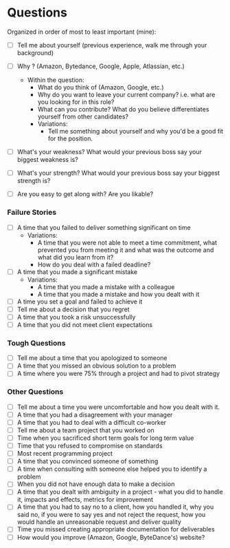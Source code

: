 # Questions
Organized in order of most to least important (mine):

- [ ] Tell me about yourself (previous experience, walk me through your background)
- [ ] Why ? (Amazon, Bytedance, Google, Apple, Atlassian, etc.)
  - Within the question:
    - What do you think of (Amazon, Google, etc.)
    - Why do you want to leave your current company? i.e. what are you looking for in this role?
    - What can you contribute? What do you believe differentiates yourself from other candidates?
    - Variations:
      - Tell me something about yourself and why you'd be a good fit for the position.
 
- [ ] What's your weakness? What would your previous boss say your biggest weakness is?
- [ ] What's your strength? What would your previous boss say your biggest strength is?
- [ ] Are you easy to get along with? Are you likable?

 ### Failure Stories

- [ ] A time that you failed to deliver something significant on time
  - Variations:
    - A time that you were not able to meet a time commitment, what prevented you from meeting it and what was the outcome and what did you learn from it?
    - How do you deal with a failed deadline?
- [ ] A time that you made a significant mistake
  - Variations:
    - A time that you made a mistake with a colleague
    - A time that you made a mistake and how you dealt with it
- [ ] A time you set a goal and failed to achieve it
- [ ] Tell me about a decision that you regret
- [ ] A time that you took a risk unsuccessfully
- [ ] A time that you did not meet client expectations

### Tough Questions

- [ ] Tell me about a time that you apologized to someone
- [ ] A time that you missed an obvious solution to a problem
- [ ] A time where you were 75% through a project and had to pivot strategy

### Other Questions
- [ ] Tell me about a time you were uncomfortable and how you dealt with it.
- [ ] A time that you had a disagreement with your manager
- [ ] A time that you had to deal with a difficult co-worker
- [ ] Tell me about a team project that you worked on
- [ ] Time when you sacrificed short term goals for long term value
- [ ] Time that you refused to compromise on standards
- [ ] Most recent programming project
- [ ] A time that you convinced someone of something
- [ ] A time when consulting with someone else helped you to identify a problem
- [ ] When you did not have enough data to make a decision
- [ ] A time that you dealt with ambiguity in a project - what you did to handle it, impacts and effects, metrics for improvement
- [ ] A time that you had to say no to a client, how you handled it, why you said no, if you were to say yes and not reject the request, how you would handle an unreasonable request and deliver quality
- [ ] Time you missed creating appropriate documentation for deliverables
- [ ] How would you improve (Amazon, Google, ByteDance's) website?
